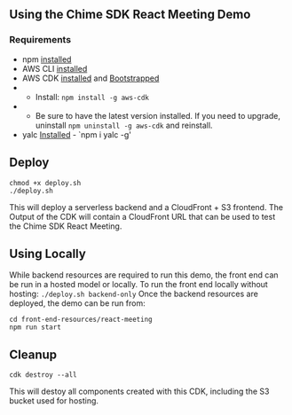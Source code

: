 ## Using the Chime SDK React Meeting Demo
### Requirements
- npm [installed](https://docs.npmjs.com/cli/v7/commands/npm-install)
- AWS CLI [installed](https://docs.aws.amazon.com/cli/latest/userguide/install-cliv2.html)
- AWS CDK [installed](https://docs.aws.amazon.com/cdk/latest/guide/getting_started.html#getting_started_install) and [Bootstrapped](https://docs.aws.amazon.com/cdk/latest/guide/bootstrapping.html)
- - Install: `npm install -g aws-cdk`
- - Be sure to have the latest version installed.  If you need to upgrade, uninstall `npm uninstall -g aws-cdk` and reinstall.
- yalc [Installed](https://www.npmjs.com/package/yalc) - `npm i yalc -g'
## Deploy

```
chmod +x deploy.sh
./deploy.sh
```
This will deploy a serverless backend and a CloudFront + S3 frontend.  The Output of the CDK will contain a CloudFront URL that can be used to test the Chime SDK React Meeting.  

## Using Locally

While backend resources are required to run this demo, the front end can be run in a hosted model or locally.  To run the front end locally without hosting:
`./deploy.sh backend-only`
Once the backend resources are deployed, the demo can be run from:
```
cd front-end-resources/react-meeting
npm run start
```

## Cleanup

`cdk destroy --all`

This will destoy all components created with this CDK, including the S3 bucket used for hosting.